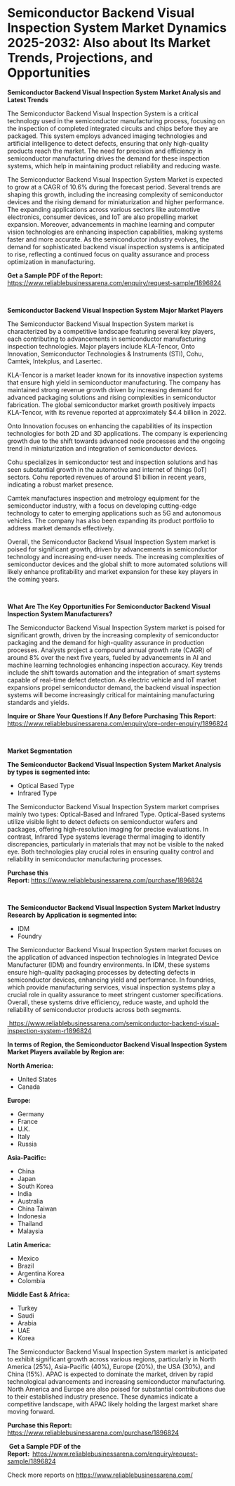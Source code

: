 <p><h1>Semiconductor Backend Visual Inspection System Market Dynamics 2025-2032: Also about Its Market Trends, Projections, and Opportunities</h1></p><p><strong>Semiconductor Backend Visual Inspection System Market Analysis and Latest Trends</strong></p>
<p><p>The Semiconductor Backend Visual Inspection System is a critical technology used in the semiconductor manufacturing process, focusing on the inspection of completed integrated circuits and chips before they are packaged. This system employs advanced imaging technologies and artificial intelligence to detect defects, ensuring that only high-quality products reach the market. The need for precision and efficiency in semiconductor manufacturing drives the demand for these inspection systems, which help in maintaining product reliability and reducing waste.</p><p>The Semiconductor Backend Visual Inspection System Market is expected to grow at a CAGR of 10.6% during the forecast period. Several trends are shaping this growth, including the increasing complexity of semiconductor devices and the rising demand for miniaturization and higher performance. The expanding applications across various sectors like automotive electronics, consumer devices, and IoT are also propelling market expansion. Moreover, advancements in machine learning and computer vision technologies are enhancing inspection capabilities, making systems faster and more accurate. As the semiconductor industry evolves, the demand for sophisticated backend visual inspection systems is anticipated to rise, reflecting a continued focus on quality assurance and process optimization in manufacturing.</p></p>
<p><strong>Get a Sample PDF of the Report:&nbsp;</strong> <a href="https://www.reliablebusinessarena.com/enquiry/request-sample/1896824?utm_campaign=2485&utm_medium=2&utm_source=Github&utm_content=ia&utm_term=01032025&utm_id=semiconductor-backend-visual-inspection-system">https://www.reliablebusinessarena.com/enquiry/request-sample/1896824</a></p>
<p>&nbsp;</p>
<p><strong>Semiconductor Backend Visual Inspection System Major Market Players</strong></p>
<p><p>The Semiconductor Backend Visual Inspection System market is characterized by a competitive landscape featuring several key players, each contributing to advancements in semiconductor manufacturing inspection technologies. Major players include KLA-Tencor, Onto Innovation, Semiconductor Technologies & Instruments (STI), Cohu, Camtek, Intekplus, and Lasertec.</p><p>KLA-Tencor is a market leader known for its innovative inspection systems that ensure high yield in semiconductor manufacturing. The company has maintained strong revenue growth driven by increasing demand for advanced packaging solutions and rising complexities in semiconductor fabrication. The global semiconductor market growth positively impacts KLA-Tencor, with its revenue reported at approximately $4.4 billion in 2022.</p><p>Onto Innovation focuses on enhancing the capabilities of its inspection technologies for both 2D and 3D applications. The company is experiencing growth due to the shift towards advanced node processes and the ongoing trend in miniaturization and integration of semiconductor devices.</p><p>Cohu specializes in semiconductor test and inspection solutions and has seen substantial growth in the automotive and internet of things (IoT) sectors. Cohu reported revenues of around $1 billion in recent years, indicating a robust market presence.</p><p>Camtek manufactures inspection and metrology equipment for the semiconductor industry, with a focus on developing cutting-edge technology to cater to emerging applications such as 5G and autonomous vehicles. The company has also been expanding its product portfolio to address market demands effectively.</p><p>Overall, the Semiconductor Backend Visual Inspection System market is poised for significant growth, driven by advancements in semiconductor technology and increasing end-user needs. The increasing complexities of semiconductor devices and the global shift to more automated solutions will likely enhance profitability and market expansion for these key players in the coming years.</p></p>
<p>&nbsp;</p>
<p><strong>What Are The Key Opportunities For Semiconductor Backend Visual Inspection System Manufacturers?</strong></p>
<p><p>The Semiconductor Backend Visual Inspection System market is poised for significant growth, driven by the increasing complexity of semiconductor packaging and the demand for high-quality assurance in production processes. Analysts project a compound annual growth rate (CAGR) of around 8% over the next five years, fueled by advancements in AI and machine learning technologies enhancing inspection accuracy. Key trends include the shift towards automation and the integration of smart systems capable of real-time defect detection. As electric vehicle and IoT market expansions propel semiconductor demand, the backend visual inspection systems will become increasingly critical for maintaining manufacturing standards and yields.</p></p>
<p><strong>Inquire or Share Your Questions If Any Before Purchasing This Report:</strong> <a href="https://www.reliablebusinessarena.com/enquiry/pre-order-enquiry/1896824?utm_campaign=2485&utm_medium=2&utm_source=Github&utm_content=ia&utm_term=01032025&utm_id=semiconductor-backend-visual-inspection-system">https://www.reliablebusinessarena.com/enquiry/pre-order-enquiry/1896824</a></p>
<p>&nbsp;</p>
<p><strong>Market Segmentation</strong></p>
<p><strong>The Semiconductor Backend Visual Inspection System Market Analysis by types is segmented into:</strong></p>
<p><ul><li>Optical Based Type</li><li>Infrared Type</li></ul></p>
<p><p>The Semiconductor Backend Visual Inspection System market comprises mainly two types: Optical-Based and Infrared Type. Optical-Based systems utilize visible light to detect defects on semiconductor wafers and packages, offering high-resolution imaging for precise evaluations. In contrast, Infrared Type systems leverage thermal imaging to identify discrepancies, particularly in materials that may not be visible to the naked eye. Both technologies play crucial roles in ensuring quality control and reliability in semiconductor manufacturing processes.</p></p>
<p><strong>Purchase this Report:&nbsp;</strong><a href="https://www.reliablebusinessarena.com/purchase/1896824?utm_campaign=2485&utm_medium=2&utm_source=Github&utm_content=ia&utm_term=01032025&utm_id=semiconductor-backend-visual-inspection-system">https://www.reliablebusinessarena.com/purchase/1896824</a></p>
<p>&nbsp;</p>
<p><strong>The Semiconductor Backend Visual Inspection System Market Industry Research by Application is segmented into:</strong></p>
<p><ul><li>IDM</li><li>Foundry</li></ul></p>
<p><p>The Semiconductor Backend Visual Inspection System market focuses on the application of advanced inspection technologies in Integrated Device Manufacturer (IDM) and foundry environments. In IDM, these systems ensure high-quality packaging processes by detecting defects in semiconductor devices, enhancing yield and performance. In foundries, which provide manufacturing services, visual inspection systems play a crucial role in quality assurance to meet stringent customer specifications. Overall, these systems drive efficiency, reduce waste, and uphold the reliability of semiconductor products across both segments.</p></p>
<p><a href="https://www.reliablebusinessarena.com/semiconductor-backend-visual-inspection-system-r1896824?utm_campaign=2485&utm_medium=2&utm_source=Github&utm_content=ia&utm_term=01032025&utm_id=semiconductor-backend-visual-inspection-system">&nbsp;https://www.reliablebusinessarena.com/semiconductor-backend-visual-inspection-system-r1896824</a></p>
<p><strong>In terms of Region, the Semiconductor Backend Visual Inspection System Market Players available by Region are:</strong></p>
<p>
    <p> <strong> North America: </strong>
        <ul>
            <li>United States</li>
            <li>Canada</li>
        </ul>
        </p> 
    <p> <strong> Europe: </strong>
        <ul>
            <li>Germany</li>
            <li>France</li>
            <li>U.K.</li>
            <li>Italy</li>
            <li>Russia</li>
        </ul>
        </p> 
    <p> <strong> Asia-Pacific: </strong>
        <ul>
            <li>China</li>
            <li>Japan</li>
            <li>South Korea</li>
            <li>India</li>
            <li>Australia</li>
            <li>China Taiwan</li>
            <li>Indonesia</li>
            <li>Thailand</li>
            <li>Malaysia</li>
        </ul>
        </p> 
    <p> <strong> Latin America: </strong>
        <ul>
            <li>Mexico</li>
            <li>Brazil</li>
            <li>Argentina Korea</li>
            <li>Colombia</li>
        </ul>
        </p> 
    <p> <strong> Middle East & Africa: </strong>
        <ul>
            <li>Turkey</li>
            <li>Saudi</li>
            <li>Arabia</li>
            <li>UAE</li>
            <li>Korea</li>
        </ul>
    </p>
    </p>
<p><p>The Semiconductor Backend Visual Inspection System market is anticipated to exhibit significant growth across various regions, particularly in North America (25%), Asia-Pacific (40%), Europe (20%), the USA (30%), and China (15%). APAC is expected to dominate the market, driven by rapid technological advancements and increasing semiconductor manufacturing. North America and Europe are also poised for substantial contributions due to their established industry presence. These dynamics indicate a competitive landscape, with APAC likely holding the largest market share moving forward.</p></p>
<p><strong>Purchase this Report: </strong><a href="https://www.reliablebusinessarena.com/purchase/1896824?utm_campaign=2485&utm_medium=2&utm_source=Github&utm_content=ia&utm_term=01032025&utm_id=semiconductor-backend-visual-inspection-system">https://www.reliablebusinessarena.com/purchase/1896824</a></p>
<p>&nbsp;<strong>Get a Sample PDF of the Report:&nbsp;&nbsp;</strong><a href="https://www.reliablebusinessarena.com/enquiry/request-sample/1896824?utm_campaign=2485&utm_medium=2&utm_source=Github&utm_content=ia&utm_term=01032025&utm_id=semiconductor-backend-visual-inspection-system">https://www.reliablebusinessarena.com/enquiry/request-sample/1896824</a></p>
<p><strong></strong></p>
<p>Check more reports on <a href="https://www.reliablebusinessarena.com/?utm_campaign=2485&utm_medium=2&utm_source=Github&utm_content=ia&utm_term=01032025&utm_id=semiconductor-backend-visual-inspection-system">https://www.reliablebusinessarena.com/</a></p>